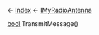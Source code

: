 ← [Index](Api-Index) ← [IMyRadioAntenna](Sandbox.ModAPI.Ingame.IMyRadioAntenna)

[bool](System.Boolean) TransmitMessage()